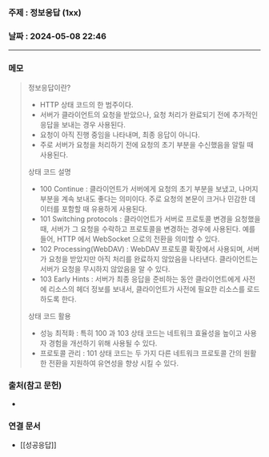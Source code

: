 ### 주제 : 정보응답 (1xx)

### 날짜 : 2024-05-08 22:46
----
### 메모
> 정보응답이란?
> 	- HTTP 상태 코드의 한 범주이다.
> 	- 서버가 클라이언트의 요청을 받았으나, 요청 처리가 완료되기 전에 추가적인 응답을 보내는 경우 사용된다.
> 	- 요청이 아직 진행 중임을 나타내며, 최종 응답이 아니다.
> 	- 주로 서버가 요청을 처리하기 전에 요청의 초기 부분을 수신했음을 알릴 때 사용된다.
> 
> 상태 코드 설명
> 	- 100 Continue : 
> 		클라이언트가 서버에게 요청의 초기 부분을 보냈고, 나머지 부분을 계속 보내도 좋다는 의미이다.
> 		주로 요청의 본문이 크거나 민감한 데이터를 포함할 때 유용하게 사용된다.
> 	- 101 Switching protocols :
> 		클라이언트가 서버로 프로토콜 변경을 요청했을 때, 서버가 그 요청을 수락하고 프로토콜을 변경하는 경우에 사용된다.
> 		예를 들어, HTTP 에서 WebSocket 으로의 전환을 의미할 수 있다.
> 	- 102 Processing(WebDAV) :
> 		WebDAV 프로토콜 확장에서 사용되며, 서버가 요청을 받았지만 아직 처리를 완료하지 않았음을 나타낸다.
> 		클라이언트는 서버가 요청을 무시하지 않았음을 알 수 있다.
> 	- 103 Early Hints :
> 		서버가 최종 응답을 준비하는 동안 클라이언트에게 사전에 리소스의 헤더 정보를 보내서, 클라이언트가 사전에 필요한
> 		리소스를 로드하도록 한다.
> 
> 상태 코드 활용
> 	- 성능 최적화 : 특히 100 과 103 상태 코드는 네트워크 효율성을 높이고 사용자 경험을 개선하기 위해 사용될 수 있다.
> 	- 프로토콜 관리 : 101 상태 코드는 두 가지 다른 네트워크 프로토콜 간의 원활한 전환을 지원하여 유연성을 향상 시킬 수 있다.

### 출처(참고 문헌)
-

### 연결 문서
- [[성공응답]]
